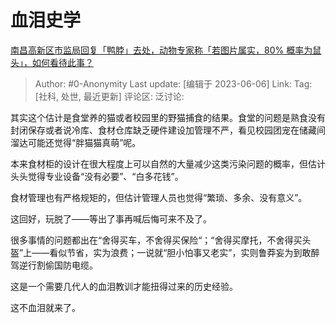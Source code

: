# 血泪史学
[南昌高新区市监局回复「鸭脖」去处，动物专家称「若图片属实，80% 概率为鼠头」，如何看待此事？](https://www.zhihu.com/question/604847299/answer/3061977316)

> Author: #0-Anonymity
> Last update: [编辑于 2023-06-06]
> Link:
> Tag: [社科, 处世, 最近更新]
> 评论区:
> 泛讨论:

其实这个估计是食堂养的猫或者校园里的野猫捕食的结果。食堂的问题是熟食没有封闭保存或者说冷库、食材仓库缺乏硬件建设加管理不严，看见校园团宠在储藏间溜达可能还觉得“胖猫猫真萌”呢。

本来食材柜的设计在很大程度上可以自然的大量减少这类污染问题的概率，但估计头头觉得专业设备“没有必要”、“白多花钱”。

食材管理也有严格规矩的，但估计管理人员也觉得“繁琐、多余、没有意义”。

这回好，玩脱了——等出了事再喊后悔可来不及了。

很多事情的问题都出在“舍得买车，不舍得买保险“；“舍得买摩托，不舍得买头盔”上——看似节省，实为浪费；一说就“胆小怕事又老实”，实则鲁莽妄为到敢醉驾逆行割偷国防电缆。

这是一个需要几代人的血泪教训才能扭得过来的历史经验。

这不血泪就来了。